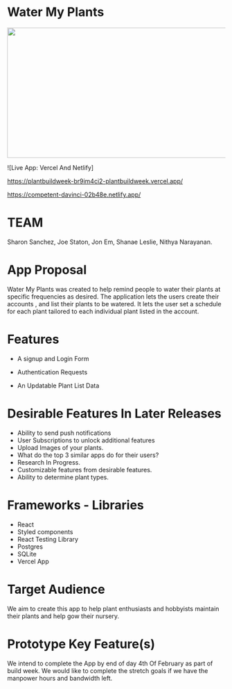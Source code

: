 # Water My Plants
<img src="https://images.unsplash.com/photo-1470058869958-2a77ade41c02?ixlib=rb-1.2.1&ixid=MnwxMjA3fDB8MHxwaG90by1wYWdlfHx8fGVufDB8fHx8&auto=format&fit=crop&w=2670&q=80" width="1000" height="300">

![Live App: Vercel And Netlify]

https://plantbuildweek-br9im4ci2-plantbuildweek.vercel.app/

https://competent-davinci-02b48e.netlify.app/

 # TEAM

Sharon Sanchez, Joe Staton, Jon Em, Shanae Leslie, Nithya Narayanan.

# App Proposal

Water My Plants was created to help remind people to water their plants at specific frequencies as desired. The application lets the users create their accounts , and list their plants to be watered. It lets the user set a schedule for each plant tailored to each individual plant listed in the account. 

# Features
* A signup and Login Form

* Authentication Requests

* An Updatable Plant List Data 

# Desirable Features In Later Releases

* Ability to send push notifications
* User Subscriptions to unlock additional features
* Upload Images of your plants. 
* What do the top 3 similar apps do for their users?
* Research In Progress. 
* Customizable features from desirable features.
* Ability to determine plant types.

# Frameworks - Libraries
 * React
 * Styled components
 * React Testing Library
 * Postgres 
 * SQLite
 * Vercel App 

# Target Audience
We aim to create this app to help plant enthusiasts and hobbyists maintain their plants 	and help gow their nursery.

# Prototype Key Feature(s)
We intend to complete the App by end of day 4th Of February as part of build week. We would like to complete the stretch goals if we have the manpower hours and bandwidth left. 
